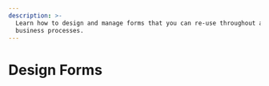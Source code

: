 ```yaml
---
description: >-
  Learn how to design and manage forms that you can re-use throughout all your
  business processes.
---
```


# Design Forms

